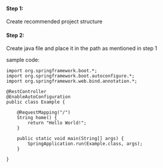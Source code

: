 #### Step 1:
Create recommended project structure  

#### Step 2:
Create java file and place it in the path as mentioned in step 1  
  
sample code: 
```
import org.springframework.boot.*;
import org.springframework.boot.autoconfigure.*;
import org.springframework.web.bind.annotation.*;

@RestController
@EnableAutoConfiguration
public class Example {

    @RequestMapping("/")
    String home() {
        return "Hello World!";
    }

    public static void main(String[] args) {
        SpringApplication.run(Example.class, args);
    }

}
```
